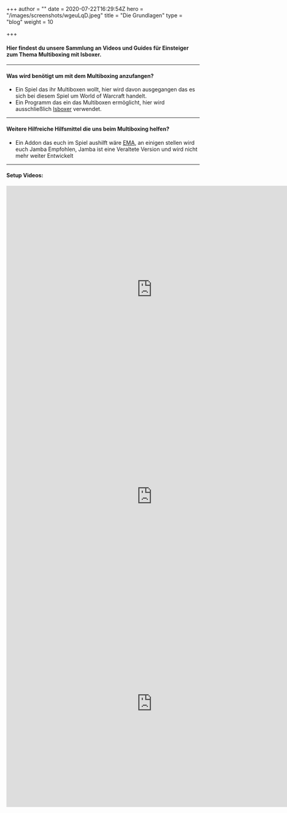 +++
author = ""
date = 2020-07-22T16:29:54Z
hero = "/images/screenshots/wgeuLqD.jpeg"
title = "Die Grundlagen"
type = "blog"
weight = 10

+++
#### Hier findest du unsere Sammlung an Videos und Guides für Einsteiger zum Thema Multiboxing mit Isboxer.

***

#### Was wird benötigt um mit dem Multiboxing anzufangen?

* Ein Spiel das ihr Multiboxen wollt, hier wird davon ausgegangen das es sich bei diesem Spiel um World of Warcraft handelt.
* Ein Programm das ein das Multiboxen ermöglicht, hier wird ausschließlich [Isboxer](https://isboxer.com/) verwendet.

***

#### Weitere Hilfreiche Hilfsmittel die uns beim Multiboxing helfen?

* Ein Addon das euch im Spiel aushilft wäre [EMA](https://www.curseforge.com/wow/addons/ema), an einigen stellen wird euch Jamba Empfohlen, Jamba ist eine Veraltete Version und wird nicht mehr weiter Entwickelt

***

#### Setup Videos:

<iframe title="Seancool Setup" width="760" height="540" src="https://www.youtube.com/embed/V-3b3GyVZsM" frameborder="0" allow="accelerometer; autoplay; encrypted-media" allowfullscreen></iframe>

<iframe title="Termi Setup part1" width="760" height="540" src="https://www.youtube.com/embed/2V9tXIgRqZE" frameborder="0" allow="accelerometer; autoplay; encrypted-media" allowfullscreen></iframe>

<iframe title="Termi Setup part2" width="760" height="540" src="https://www.youtube.com/embed/w6CcpfHyg2Y" frameborder="0" allow="accelerometer; autoplay; encrypted-media" allowfullscreen></iframe>